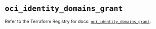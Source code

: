 # `oci_identity_domains_grant`

Refer to the Terraform Registry for docs: [`oci_identity_domains_grant`](https://registry.terraform.io/providers/oracle/oci/7.19.0/docs/resources/identity_domains_grant).
